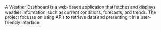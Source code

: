 A Weather Dashboard is a web-based application that fetches and displays weather information, such as current conditions, forecasts, and trends. The project focuses on using APIs to retrieve data and presenting it in a user-friendly interface.